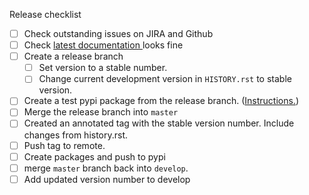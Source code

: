 Release checklist
- [ ] Check outstanding issues on JIRA and Github
- [ ] Check [latest documentation
](https://pytest-workflow.readthedocs.io/en/latest/) looks fine
- [ ] Create a release branch 
  - [ ] Set version to a stable number.
  - [ ] Change current development version in `HISTORY.rst` to stable version.
- [ ] Create a test pypi package from the release branch. ([Instructions.](
https://packaging.python.org/tutorials/packaging-projects/#generating-distribution-archives
))
- [ ] Merge the release branch into `master`
- [ ] Created an annotated tag with the stable version number. Include changes 
from history.rst.
- [ ] Push tag to remote.
- [ ] Create packages and push to pypi
- [ ] merge `master` branch back into `develop`.
- [ ] Add updated version number to develop